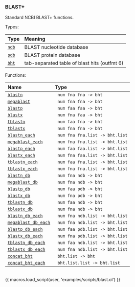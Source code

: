 ### BLAST+

Standard NCBI BLAST+ functions.

Types:

| Type      | Meaning |
| :-------- | :------ |
| <a href="javascript:;" onclick="help_and_scripts('ndb')">`ndb`</a> | BLAST nucleotide database |
| <a href="javascript:;" onclick="help_and_scripts('pdb')">`pdb`</a> | BLAST protein database |
| <a href="javascript:;" onclick="help_and_scripts('bht')">`bht`</a> | tab-separated table of blast hits (outfmt 6) |

Functions:

| Name | Type |
| :--- | :--- |
| <a href="javascript:;" onclick="help_and_scripts('blastn')">`blastn`</a> | ` num fna fna -> bht` |
| <a href="javascript:;" onclick="help_and_scripts('megablast')">`megablast`</a> | ` num fna fna -> bht` |
| <a href="javascript:;" onclick="help_and_scripts('blastp')">`blastp`</a> | ` num faa faa -> bht` |
| <a href="javascript:;" onclick="help_and_scripts('blastx')">`blastx`</a> | ` num fna faa -> bht` |
| <a href="javascript:;" onclick="help_and_scripts('tblastn')">`tblastn`</a> | ` num faa fna -> bht` |
| <a href="javascript:;" onclick="help_and_scripts('tblastx')">`tblastx`</a> | ` num fna fna -> bht` |
| <a href="javascript:;" onclick="help_and_scripts('blastn_each')">`blastn_each`</a> | ` num fna fna.list -> bht.list` |
| <a href="javascript:;" onclick="help_and_scripts('megablast_each')">`megablast_each`</a> | ` num fna fna.list -> bht.list` |
| <a href="javascript:;" onclick="help_and_scripts('blastp_each')">`blastp_each`</a> | ` num faa faa.list -> bht.list` |
| <a href="javascript:;" onclick="help_and_scripts('blastx_each')">`blastx_each`</a> | ` num fna faa.list -> bht.list` |
| <a href="javascript:;" onclick="help_and_scripts('tblastn_each')">`tblastn_each`</a> | ` num faa fna.list -> bht.list` |
| <a href="javascript:;" onclick="help_and_scripts('tblastx_each')">`tblastx_each`</a> | ` num fna fna.list -> bht.list` |
| <a href="javascript:;" onclick="help_and_scripts('blastn_db')">`blastn_db`</a> | ` num fna ndb -> bht` |
| <a href="javascript:;" onclick="help_and_scripts('megablast_db')">`megablast_db`</a> | ` num fna ndb -> bht` |
| <a href="javascript:;" onclick="help_and_scripts('blastp_db')">`blastp_db`</a> | ` num faa pdb -> bht` |
| <a href="javascript:;" onclick="help_and_scripts('blastx_db')">`blastx_db`</a> | ` num fna pdb -> bht` |
| <a href="javascript:;" onclick="help_and_scripts('tblastn_db')">`tblastn_db`</a> | ` num faa ndb -> bht` |
| <a href="javascript:;" onclick="help_and_scripts('tblastx_db')">`tblastx_db`</a> | ` num fna ndb -> bht` |
| <a href="javascript:;" onclick="help_and_scripts('blastn_db_each')">`blastn_db_each`</a> | ` num fna ndb.list -> bht.list` |
| <a href="javascript:;" onclick="help_and_scripts('megablast_db_each')">`megablast_db_each`</a> | ` num fna ndb.list -> bht.list` |
| <a href="javascript:;" onclick="help_and_scripts('blastp_db_each')">`blastp_db_each`</a> | ` num faa pdb.list -> bht.list` |
| <a href="javascript:;" onclick="help_and_scripts('blastx_db_each')">`blastx_db_each`</a> | ` num fna pdb.list -> bht.list` |
| <a href="javascript:;" onclick="help_and_scripts('tblastn_db_each')">`tblastn_db_each`</a> | ` num faa ndb.list -> bht.list` |
| <a href="javascript:;" onclick="help_and_scripts('tblastx_db_each')">`tblastx_db_each`</a> | ` num fna ndb.list -> bht.list` |
| <a href="javascript:;" onclick="help_and_scripts('concat_bht')">`concat_bht`</a> | ` bht.list -> bht` |
| <a href="javascript:;" onclick="help_and_scripts('concat_bht_each')">`concat_bht_each`</a> | ` bht.list.list -> bht.list` |

<br/>
{{ macros.load_script(user, 'examples/scripts/blast.ol') }}
